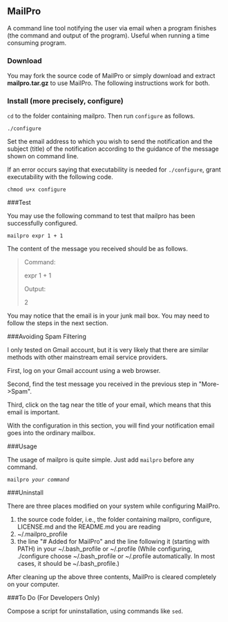 ## MailPro
A command line tool notifying the user via email when a program finishes (the command and output of the program). Useful when running a time consuming program.

### Download

You may fork the source code of MailPro or simply download and extract **mailpro.tar.gz** to use MailPro. The following instructions work for both.

### Install (more precisely, configure)

<code>cd</code> to the folder containing mailpro. Then run <code>configure</code> as follows.

<code>./configure</code>

Set the email address to which you wish to send the notification and the subject (title) of the notification according to the guidance of the message shown on command line.

If an error occurs saying that executability is needed for <code>./configure</code>, grant executability with the following code.

<code>chmod u+x configure</code>

###Test

You may use the following command to test that mailpro has been successfully configured.

<code>mailpro expr 1 + 1</code>

The content of the message you received should be as follows.

> Command:
> 
> expr 1 + 1
> 
> Output:
> 
> 2

You may notice that the email is in your junk mail box. You may need to follow the steps in the next section.

###Avoiding Spam Filtering

I only tested on Gmail account, but it is very likely that there are similar methods with other mainstream email service providers.

First, log on your Gmail account using a web browser.

Second, find the test message you received in the previous step in "More->Spam".

Third, click on the tag near the title of your email, which means that this email is important.

With the configuration in this section, you will find your notification email goes into the ordinary mailbox.

###Usage

The usage of mailpro is quite simple. Just add <code>mailpro</code> before any command.

<code>mailpro _your command_</code>

###Uninstall

There are three places modified on your system while configuring MailPro.

1. the source code folder, i.e., the folder containing mailpro, configure, LICENSE.md and the README.md you are reading
2. ~/.mailpro_profile
3. the line "# Added for MailPro" and the line following it (starting with PATH) in your ~/.bash_profile or ~/.profile (While configuring, ./configure choose ~/.bash_profile or ~/.profile automatically. In most cases, it should be ~/.bash_profile.)

After cleaning up the above three contents, MailPro is cleared completely on your computer.

###To Do (For Developers Only)

Compose a script for uninstallation, using commands like <code>sed</code>.

